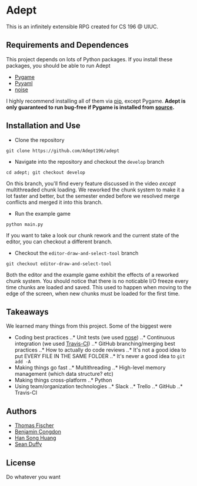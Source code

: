 # Adept
This is an infinitely extensible RPG created for CS 196 @ UIUC.

## Requirements and Dependences

This project depends on lots of Python packages. If you install these packages, you should be able to run Adept

* [Pygame](http://pygame.org/)
* [Pyyaml](http://pyyaml.org/)
* [noise](https://pypi.python.org/pypi/noise/)

I highly recommend installing all of them via [pip](https://pip.pypa.io/en/stable/), except Pygame. **Adept is only guaranteed to run bug-free if Pygame is installed from [source](https://bitbucket.org/pygame/pygame/src).**

## Installation and Use

* Clone the repository

```git clone https://github.com/Adept196/adept```

* Navigate into the repository and checkout the `develop` branch

```cd adept; git checkout develop```

On this branch, you'll find every feature discussed in the video *except* multithreaded chunk loading. We reworked the chunk system to make it a lot faster and better, but the semester ended before we resolved merge conflicts and merged it into this branch.

* Run the example game

```python main.py```

If you want to take a look our chunk rework and the current state of the editor, you can checkout a different branch.

* Checkout the `editor-draw-and-select-tool` branch

```git checkout editor-draw-and-select-tool```

Both the editor and the example game exhibit the effects of a reworked chunk system. You should notice that there is no noticable I/O freeze every time chunks are loaded and saved. This used to happen when moving to the edge of the screen, when new chunks must be loaded for the first time.

## Takeaways

We learned many things from this project. Some of the biggest were

* Coding best practices
..* Unit tests (we used [nose](https://nose.readthedocs.org/en/latest/))
..* Continuous integration (we used [Travis-CI](https://travis-ci.org/))
..* GitHub branching/merging best practices
..* How to actually do code reviews
..* It's not a good idea to put EVERY FILE IN THE SAME FOLDER
..* It's never a good idea to `git add -A`
* Making things go fast
..* Multithreading
..* High-level memory management (which data structure? etc)
* Making things cross-platform
..* Python
* Using team/organization technologies
..* Slack
..* Trello
..* GitHub
..* Travis-CI

## Authors

* [Thomas Fischer](https://github.com/gragas)
* [Benjamin Congdon](https://github.com/benjamincongdon)
* [Han Song Huang](https://github.com/hhuang97)
* [Sean Duffy](https://github.com/spduffy2)

## License

Do whatever you want